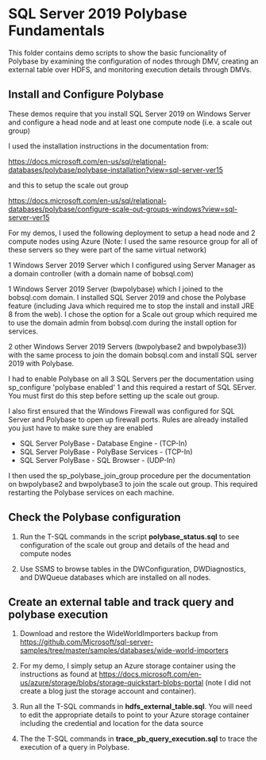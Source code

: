 # SQL Server 2019 Polybase Fundamentals

This folder contains demo scripts to show the basic funcionality of Polybase by examining the configuration of nodes through DMV, creating an external table over HDFS, and monitoring execution details through DMVs.

## Install and Configure Polybase

These demos require that you install SQL Server 2019 on Windows Server and configure a head node and at least one compute node (i.e. a scale out group)

I used the installation instructions in the documentation from:

https://docs.microsoft.com/en-us/sql/relational-databases/polybase/polybase-installation?view=sql-server-ver15

and this to setup the scale out group

https://docs.microsoft.com/en-us/sql/relational-databases/polybase/configure-scale-out-groups-windows?view=sql-server-ver15

For my demos, I used the following deployment to setup a head node and 2 compute nodes using Azure (Note: I used the same resource group for all of these servers so they were part of the same virtual network)

1 Windows Server 2019 Server which I configured using Server Manager as a domain controller (with a domain name of bobsql.com)

1 Windows Server 2019 Server (bwpolybase) which I joined to the bobsql.com domain. I installed SQL Server 2019 and chose the Polybase feature (including Java which required me to stop the install and install JRE 8 from the web). I chose the option for a Scale out group which required me to use the domain admin from bobsql.com during the install option for services.

2 other Windows Server 2019 Servers (bwpolybase2 and bwpolybase3)) with the same process to join the domain bobsql.com and install SQL server 2019 with Polybase.

I had to enable Polybase on all 3 SQL Servers per the documentation using sp_configure 'polybase enabled' 1 and this required a restart of SQL SErver. You must first do this step before setting up the scale out group.

I also first ensured that the Windows Firewall was configured for SQL Server and Polybase to open up firewall ports. Rules are already installed you just have to make sure they are enabled

- SQL Server PolyBase - Database Engine - <SQLServerInstanceName> (TCP-In)
- SQL Server PolyBase - PolyBase Services - <SQLServerInstanceName> (TCP-In)
- SQL Server PolyBase - SQL Browser - (UDP-In)

I then used the sp_polybase_join_group procedure per the documentation on bwpolybase2 and bwpolybase3 to join the scale out group. This required restarting the Polybase services on each machine.

## Check the Polybase configuration

1. Run the T-SQL commands in the script **polybase_status.sql** to see configuration of the scale out group and details of the head and compute nodes

2. Use SSMS to browse tables in the DWConfiguration, DWDiagnostics, and DWQueue databases which are installed on all nodes.

## Create an external table and track query and polybase execution

1. Download and restore the WideWorldImporters backup from https://github.com/Microsoft/sql-server-samples/tree/master/samples/databases/wide-world-importers

2. For my demo, I simply setup an Azure storage container using the instructions as found at https://docs.microsoft.com/en-us/azure/storage/blobs/storage-quickstart-blobs-portal (note I did not create a blog just the storage account and container).

3. Run all the T-SQL commands in **hdfs_external_table.sql**. You will need to edit the appropriate details to point to your Azure storage container including the credential and location for the data source

4. The the T-SQL commands in **trace_pb_query_execution.sql** to trace the execution of a query in Polybase.